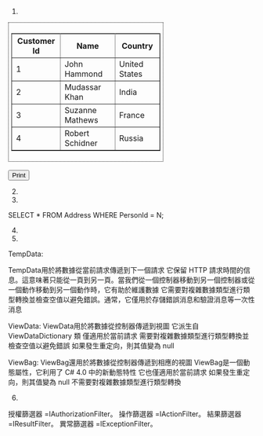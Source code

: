 1.
<div id="dvContents" style="border: 1px dotted black; padding: 5px; width:305px">
    <table cellspacing="0" rules="all" border="1">
        <tr>
            <th>Customer Id</th>
            <th>Name</th>
            <th>Country</th>
        </tr>
        <tr>
            <td>1</td>
            <td>John Hammond</td>
            <td>United States</td>
        </tr>
        <tr>
            <td>2</td>
            <td>Mudassar Khan</td>
            <td>India</td>
        </tr>
        <tr>
            <td>3</td>
            <td>Suzanne Mathews</td>
            <td>France</td>
        </tr>
        <tr>
            <td>4</td>
            <td>Robert Schidner</td>
            <td>Russia</td>
        </tr>
    </table>
</div>
<br/>
<input type="button" onclick="PrintTable();" value="Print"/>

2.

3.

SELECT *
FROM Address
WHERE PersonId = N;

4.






















5.

TempData:

TempData用於將數據從當前請求傳遞到下一個請求
它保留 HTTP 請求時間的信息。這意味著只能從一頁到另一頁。當我們從一個控制器移動到另一個控制器或從一個動作移動到另一個動作時，它有助於維護數據
它需要對複雜數據類型進行類型轉換並檢查空值以避免錯誤。通常，它僅用於存儲錯誤消息和驗證消息等一次性消息

ViewData: 
ViewData用於將數據從控制器傳遞到視圖
它派生自 ViewDataDictionary 類
僅適用於當前請求
需要對複雜數據類型進行類型轉換並檢查空值以避免錯誤
如果發生重定向，則其值變為 null

ViewBag:
ViewBag還用於將數據從控制器傳遞到相應的視圖
ViewBag是一個動態屬性，它利用了 C# 4.0 中的新動態特性
它也僅適用於當前請求
如果發生重定向，則其值變為 null
不需要對複雜數據類型進行類型轉換

6.
授權篩選器 =IAuthorizationFilter。
操作篩選器 =IActionFilter。
結果篩選器 =IResultFilter。
異常篩選器 =IExceptionFilter。
